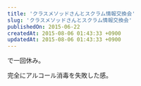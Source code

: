 ```yaml
---
title: 'クラスメソッドさんとスクラム情報交換会'
slug: 'クラスメソッドさんとスクラム情報交換会'
publishedOn: 2015-06-22
createdAt: 2015-08-06 01:43:33 +0900
updatedAt: 2015-08-06 01:43:33 +0900
---
```

で一回休み。

完全にアルコール消毒を失敗した感。
